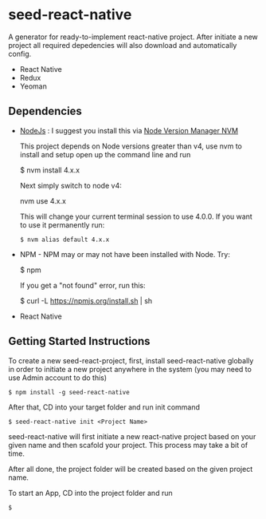 # seed-react-native
A generator for ready-to-implement react-native project. After initiate a new project all required depedencies will also download and automatically config.
- React Native
- Redux
- Yeoman

## Dependencies
- [NodeJs](http://nodejs.org/) : I suggest you install this via [Node Version Manager NVM](https://github.com/creationix/nvm)
 
    This project depends on Node versions greater than v4, use nvm to install and setup open up the command line and run
    
    $ nvm install 4.x.x

    Next simply switch to node v4:
    
    nvm use 4.x.x

    This will change your current terminal session to use 4.0.0. If you want to use it permanently run:
    
    `$ nvm alias default 4.x.x`

 - NPM - NPM may or may not have been installed with Node. Try:

    $ npm

	If you get a "not found" error, run this:
	
    $ curl -L https://npmjs.org/install.sh | sh

  - React Native
## Getting Started Instructions

To create a new seed-react-project, first, install seed-react-native globally in order to initiate a new project anywhere in the system (you may need to use Admin account to do this)

    $ npm install -g seed-react-native

After that, CD into your target folder and run init command

    $ seed-react-native init <Project Name>

seed-react-native will first initiate a new react-native project based on your given name and then scafold your project. This process may take a bit of time.

After all done, the project folder will be created based on the given project name.

To start an App, CD into the project folder and run

    $ 



